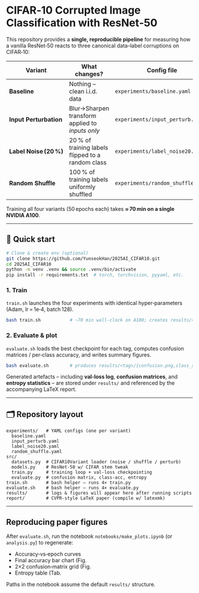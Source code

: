 # CIFAR‑10 Corrupted Image Classification with ResNet‑50

This repository provides a **single, reproducible pipeline** for measuring how a vanilla ResNet‑50 reacts to three canonical data–label corruptions on CIFAR‑10:

| Variant                | What changes?                                     | Config file                       |
| ---------------------- | ------------------------------------------------- | --------------------------------- |
| **Baseline**           | Nothing – clean i.i.d. data                       | `experiments/baseline.yaml`       |
| **Input Perturbation** | Blur→Sharpen transform applied to *inputs only*   | `experiments/input_perturb.yaml`  |
| **Label Noise (20 %)** | 20 % of training labels flipped to a random class | `experiments/label_noise20.yaml`  |
| **Random Shuffle**     | 100 % of training labels uniformly shuffled       | `experiments/random_shuffle.yaml` |

Training all four variants (50 epochs each) takes **≈ 70 min on a single NVIDIA A100**.

---

## 📑 Quick start

```bash
# Clone & create env (optional)
git clone https://github.com/YunseokHan/2025AI_CIFAR10.git
cd 2025AI_CIFAR10
python -m venv .venv && source .venv/bin/activate
pip install -r requirements.txt  # torch, torchvision, pyyaml, etc.
```

### 1. Train

`train.sh` launches the four experiments with identical hyper‑parameters (Adam, lr = 1e‑4, batch 128).

```bash
bash train.sh           # ~70 min wall‑clock on A100; creates results/<tag>/
```

### 2. Evaluate & plot

`evaluate.sh` loads the best checkpoint for each tag, computes confusion matrices / per‑class accuracy, and writes summary figures.

```bash
bash evaluate.sh        # produces results/<tag>/{confusion.png,class_acc.csv}
```

Generated artefacts – including **val‑loss log**, **confusion matrices**, and **entropy statistics** – are stored under `results/` and referenced by the accompanying LaTeX report.

---

## 🗂 Repository layout

```
experiments/   # YAML configs (one per variant)
  baseline.yaml
  input_perturb.yaml
  label_noise20.yaml
  random_shuffle.yaml
src/
  datasets.py  # CIFAR10Variant loader (noise / shuffle / perturb)
  models.py    # ResNet‑50 w/ CIFAR stem tweak
  train.py     # training loop + val‑loss checkpointing
  evaluate.py  # confusion matrix, class‑acc, entropy
train.sh       # bash helper – runs 4× train.py
evaluate.sh    # bash helper – runs 4× evaluate.py
results/       # logs & figures will appear here after running scripts
report/        # CVPR‑style LaTeX paper (compile w/ latexmk)
```

---

## Reproducing paper figures

After `evaluate.sh`, run the notebook `notebooks/make_plots.ipynb` (or `analysis.py`) to regenerate:

* Accuracy‑vs‑epoch curves
* Final accuracy bar chart (Fig.
* 2×2 confusion‑matrix grid (Fig.
* Entropy table (Tab.

Paths in the notebook assume the default `results/` structure.

